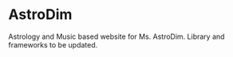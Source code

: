 # AstroDim
Astrology and Music based website for Ms. AstroDim. Library and frameworks to be updated. 
